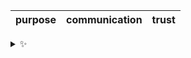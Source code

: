 | purpose | communication | trust |
| :-----: | :-----------: | :---: |

<details>
  <summary>✨</summary>
  These words are chosen at random each day. New words will appear here tomorrow morning.
</details>